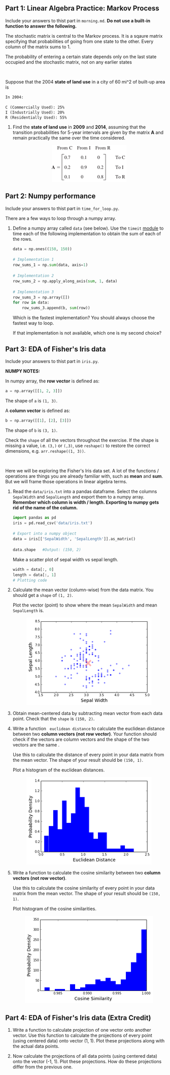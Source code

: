 ## Part 1: Linear Algebra Practice: Markov Process

Include your answers to thist part in `morning.md`.
**Do not use a built-in function to answer the following.**

The stochastic matrix is central to the Markov process. It is a sqaure matrix
specifying that probabilities of going from one state to the other. Every column
of the matrix sums to 1.

The probability of entering a certain state depends only on the last state
occupied and the stochastic matrix, not on any earlier states

<br>

Suppose that the 2004 **state of land use** in a city of 60 mi^2 of built-up
area is

```
In 2004:

C (Commercially Used): 25%
I (Industrially Used): 20%
R (Residentially Used): 55%
```

1. Find the **state of land use** in **2009** and **2014**,
   assuming that the transition probabilities for 5-year intervals are given
   by the matrix **A** and remain practically the same over the time considered.

   <div align="center">
    <img src="images/transition_matix_A.png">
   </div>


## Part 2: Numpy performance

Include your answers to thist part in `time_for_loop.py`.

There are a few ways to loop through a numpy array.

1. Define a numpy array called `data` (see below). Use the `timeit`
   [module](https://docs.python.org/2/library/timeit.html) to time each of the
   following implementation to obtain the sum of each of the rows.

   ```python
   data = np.ones((150, 150))

   # Implementation 1
   row_sums_1 = np.sum(data, axis=1)

   # Implementation 2
   row_sums_2 = np.apply_along_axis(sum, 1, data)

   # Implementation 3
   row_sums_3 = np.array([])
   for row in data:
       row_sums_3.append(b, sum(row))
   ```

   Which is the fastest implementation? You should always choose the fastest way to loop.

   If that implementation is not available, which one is my second choice?


## Part 3: EDA of Fisher's Iris data

Include your answers to thist part in `iris.py`.

**NUMPY NOTES:**

In numpy array, the **row vector** is defined as:

```python
a = np.array([[1, 2, 3]])
```
The shape of `a` is `(1, 3)`.

A **column vector** is defined as:
```python
b = np.array([[1], [2], [3]])
```
The shape of `b` is `(3, 1)`.

Check the `shape` of all the vectors throughout the exercise.
If the shape is missing a value, i.e. `(3,)` or  `(,3)`, use `reshape()` to
restore the correct dimensions, e.g. `arr.reshape((1, 3))`.

<br>

Here we will be exploring the Fisher's Iris data set. A lot of the
functions / operations are things you are already familiar with, such as
**mean** and **sum**. But we will frame those operations in linear algebra
terms.


1. Read the `data/iris.txt` into a pandas dataframe. Select the
   columns `SepalWidth` and `SepalLength` and export them to a numpy array.
   **Remember which column is width / length. Exporting to numpy gets rid of
   the name of the column.**

   ```python
   import pandas as pd
   iris = pd.read_csv('data/iris.txt')

   # Export into a numpy object
   data = iris[['SepalWidth', 'SepalLength']].as_matrix()

   data.shape   #Output: (150, 2)
   ```
   Make a scatter plot of sepal width vs sepal length.

   ```python
   width = data[:, 0]
   length = data[:, 1]
   # Plotting code
   ```

2. Calculate the mean vector (column-wise) from the data matrix. You should
   get a `shape` of `(1, 2)`.


   Plot the vector (point) to show where the mean `SepalWidth` and mean
   `SepalLength` is.

   <div align="center">
    <img src="images/mean.png">
   </div>

3. Obtain mean-centered data by subtracting mean vector from each data point.
   Check that the `shape` is `(150, 2)`.

4. Write a function ` euclidean distance` to calculate the euclidean distance
   between two **column vectors (not row vector)**. Your function should check
   if the vectors are column vectors and the shape of the two vectors are the same .

   Use this to calculate the distance of every point in your data matrix
   from the mean vector. The shape of your result should be `(150, 1)`.

   Plot a histogram of the euclidean distances.

   <div align="center">
    <img src="images/eucli_hist.png">
   </div>

5. Write a function to calculate the cosine similarity between two **column
   vectors (not row vector)**.

   Use this to calculate the cosine similarity of every point in your data
   matrix from the mean vector. The shape of your result
   should be `(150, 1)`.

   Plot histogram of the cosine similarities.

   <div align="center">
    <img src="images/cos_hist.png">
   </div>


## Part 4: EDA of Fisher's Iris data (Extra Credit)

1. Write a function to calculate projection of one vector onto another vector.
   Use this function to calculate the projections of every point
   (using centered data) onto vector (1, 1). Plot these projections along with
    the actual data points.

2. Now calculate the projections of all data points (using centered data) onto
   the vector (-1, 1). Plot these projections. How do these projections differ
   from the previous one.
